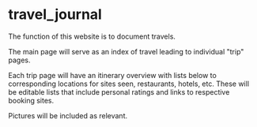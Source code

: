 # travel_journal

The function of this website is to document travels.

The main page will serve as an index of travel leading to individual "trip" pages.

Each trip page will have an itinerary overview with lists below to corresponding locations for sites seen, restaurants, hotels, etc. These will be editable lists that include personal ratings and links to respective booking sites.

Pictures will be included as relevant.
